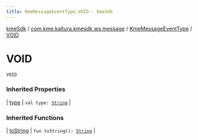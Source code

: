 ```yaml
---
title: KmeMessageEventType.VOID - kmeSdk
---
```


[kmeSdk](../../index.html) / [com.kme.kaltura.kmesdk.ws.message](../index.html) / [KmeMessageEventType](index.html) / [VOID](./-v-o-i-d.html)

# VOID

`VOID`

### Inherited Properties

| [type](type.html) | `val type: `[`String`](https://kotlinlang.org/api/latest/jvm/stdlib/kotlin/-string/index.html) |

### Inherited Functions

| [toString](to-string.html) | `fun toString(): `[`String`](https://kotlinlang.org/api/latest/jvm/stdlib/kotlin/-string/index.html) |

